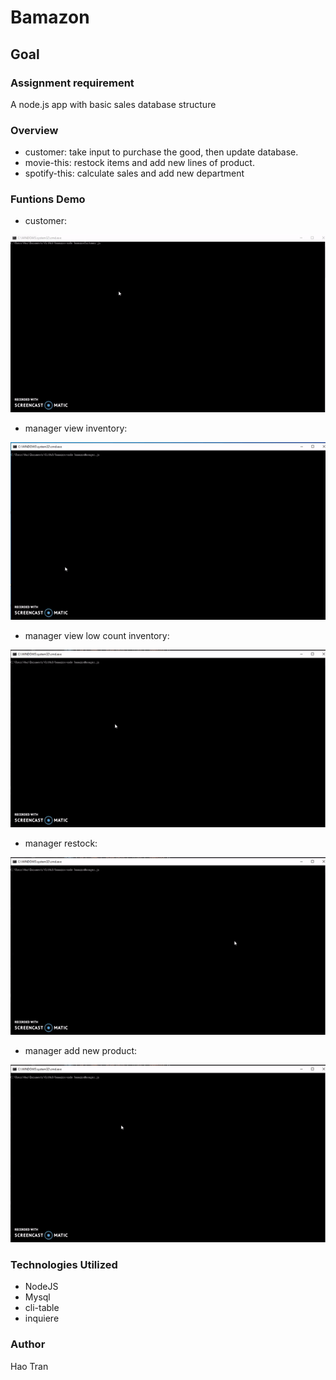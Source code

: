 # Bamazon

## Goal 

### Assignment requirement
A node.js app with basic sales database structure

### Overview
- customer: take input to purchase the good, then update database.
- movie-this: restock items and add new lines of product.
- spotify-this: calculate sales and add new department

### Funtions Demo
- customer: 

![](https://raw.githubusercontent.com/donxiya/bamazon/master/screenshot/ezgif.com-video-to-gif0.gif?token=AHQOALIMP4HVE4UCXMJIIC25EF6JO)

- manager view inventory:

![](https://raw.githubusercontent.com/donxiya/bamazon/master/screenshot/ezgif.com-video-to-gif.gif?token=AHQOALOLU6W4DYSNF3OBGPC5EF6L2)

- manager view low count inventory:

![](https://raw.githubusercontent.com/donxiya/bamazon/master/screenshot/ezgif.com-video-to-gif%20(1).gif?token=AHQOALP6QHAOCCP3M52VBDC5EF5VO)

- manager restock:

![](https://raw.githubusercontent.com/donxiya/bamazon/master/screenshot/ezgif.com-video-to-gif%20(2).gif?token=AHQOALNJBKLJI3GM37FS6HK5EF55G)

- manager add new product:

![](https://raw.githubusercontent.com/donxiya/bamazon/master/screenshot/ezgif.com-video-to-gif%20(3).gif?token=AHQOALJWQGPJYMRMAAXEH2S5EF6AA)

### Technologies Utilized
- NodeJS
- Mysql
- cli-table
- inquiere

### Author
Hao Tran
